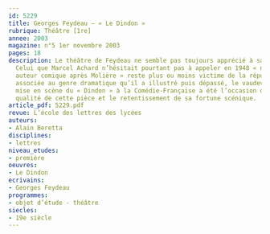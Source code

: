 ```yaml
---
id: 5229
title: Georges Feydeau – « Le Dindon »
rubrique: Théâtre [1re]
annee: 2003
magazine: n°5 1er novembre 2003
pages: 18
description: Le théâtre de Feydeau ne semble pas toujours apprécié à sa juste valeur.
  Celui que Marcel Achard n’hésitait pourtant pas à appeler en 1948 « notre plus grand
  auteur comique après Molière » reste plus ou moins victime de la réputation de frivolité
  associée au genre dramatique qu’il a illustré puis dépassé, le vaudeville. La brillante
  mise en scène du « Dindon » à la Comédie-Française a été l’occasion de mesurer la
  qualité de cette pièce et le retentissement de sa fortune scénique.
article_pdf: 5229.pdf
revue: L’école des lettres des lycées
auteurs:
- Alain Beretta
disciplines:
- lettres
niveau_etudes:
- première
oeuvres:
- Le Dindon
ecrivains:
- Georges Feydeau
programmes:
- objet d’étude - théâtre
siecles:
- 19e siècle
---
```

